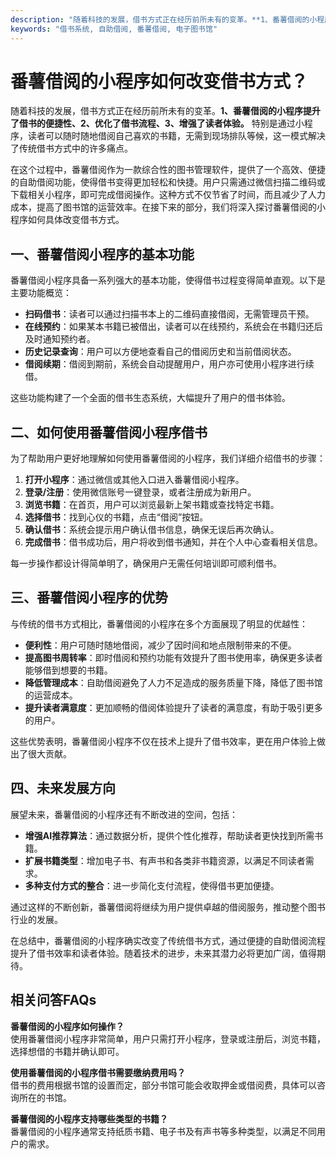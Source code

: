```yaml
---
description: "随着科技的发展，借书方式正在经历前所未有的变革。**1、番薯借阅的小程序提升了借书的便捷性、2、优化了借书流程、3、增强了读者体验。** 特别是通过小程序，读者可以随时随地借阅自己喜欢的书籍，无需到现场排队等候，这一模式解决了传统借书方式中的许多痛点。"
keywords: "借书系统, 自助借阅, 番薯借阅, 电子图书馆"
---
```

# 番薯借阅的小程序如何改变借书方式？

随着科技的发展，借书方式正在经历前所未有的变革。**1、番薯借阅的小程序提升了借书的便捷性、2、优化了借书流程、3、增强了读者体验。** 特别是通过小程序，读者可以随时随地借阅自己喜欢的书籍，无需到现场排队等候，这一模式解决了传统借书方式中的许多痛点。

在这个过程中，番薯借阅作为一款综合性的图书管理软件，提供了一个高效、便捷的自助借阅功能，使得借书变得更加轻松和快捷。用户只需通过微信扫描二维码或下载相关小程序，即可完成借阅操作。这种方式不仅节省了时间，而且减少了人力成本，提高了图书馆的运营效率。在接下来的部分，我们将深入探讨番薯借阅的小程序如何具体改变借书方式。

## **一、番薯借阅小程序的基本功能**

番薯借阅小程序具备一系列强大的基本功能，使得借书过程变得简单直观。以下是主要功能概览：

- **扫码借书**：读者可以通过扫描书本上的二维码直接借阅，无需管理员干预。
- **在线预约**：如果某本书籍已被借出，读者可以在线预约，系统会在书籍归还后及时通知预约者。
- **历史记录查询**：用户可以方便地查看自己的借阅历史和当前借阅状态。
- **借阅续期**：借阅到期前，系统会自动提醒用户，用户亦可使用小程序进行续借。

这些功能构建了一个全面的借书生态系统，大幅提升了用户的借书体验。

## **二、如何使用番薯借阅小程序借书**

为了帮助用户更好地理解如何使用番薯借阅的小程序，我们详细介绍借书的步骤：

1. **打开小程序**：通过微信或其他入口进入番薯借阅小程序。
2. **登录/注册**：使用微信账号一键登录，或者注册成为新用户。
3. **浏览书籍**：在首页，用户可以浏览最新上架书籍或查找特定书籍。
4. **选择借书**：找到心仪的书籍，点击“借阅”按钮。
5. **确认借书**：系统会提示用户确认借书信息，确保无误后再次确认。
6. **完成借书**：借书成功后，用户将收到借书通知，并在个人中心查看相关信息。

每一步操作都设计得简单明了，确保用户无需任何培训即可顺利借书。

## **三、番薯借阅小程序的优势**

与传统的借书方式相比，番薯借阅的小程序在多个方面展现了明显的优越性：

- **便利性**：用户可随时随地借阅，减少了因时间和地点限制带来的不便。
- **提高图书周转率**：即时借阅和预约功能有效提升了图书使用率，确保更多读者能够借到想要的书籍。
- **降低管理成本**：自助借阅避免了人力不足造成的服务质量下降，降低了图书馆的运营成本。
- **提升读者满意度**：更加顺畅的借阅体验提升了读者的满意度，有助于吸引更多的用户。

这些优势表明，番薯借阅小程序不仅在技术上提升了借书效率，更在用户体验上做出了很大贡献。

## **四、未来发展方向**

展望未来，番薯借阅的小程序还有不断改进的空间，包括：

- **增强AI推荐算法**：通过数据分析，提供个性化推荐，帮助读者更快找到所需书籍。
- **扩展书籍类型**：增加电子书、有声书和各类非书籍资源，以满足不同读者需求。
- **多种支付方式的整合**：进一步简化支付流程，使得借书更加便捷。

通过这样的不断创新，番薯借阅将继续为用户提供卓越的借阅服务，推动整个图书行业的发展。

在总结中，番薯借阅的小程序确实改变了传统借书方式，通过便捷的自助借阅流程提升了借书效率和读者体验。随着技术的进步，未来其潜力必将更加广阔，值得期待。

## 相关问答FAQs

**番薯借阅的小程序如何操作？**  
使用番薯借阅小程序非常简单，用户只需打开小程序，登录或注册后，浏览书籍，选择想借的书籍并确认即可。

**使用番薯借阅的小程序借书需要缴纳费用吗？**  
借书的费用根据书馆的设置而定，部分书馆可能会收取押金或借阅费，具体可以咨询所在的书馆。

**番薯借阅的小程序支持哪些类型的书籍？**  
番薯借阅的小程序通常支持纸质书籍、电子书及有声书等多种类型，以满足不同用户的需求。
